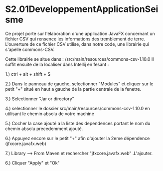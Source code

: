 # S2.01DeveloppementApplicationSeisme

Ce projet porte sur l'élaboration d'une application JavaFX concernant un fichier CSV qui rensence les informations des
tremblement de terre. L'ouverture de ce fichier CSV utilise, dans notre code, une librairie qui s'apelle commons-CSV.

Cette librairie se situe dans : /src/main/resources/commons-csv-1.10.0
Il suffit ensuite de la localiser dans Intellij en fesant : 

1.) ctrl + alt + shift + S

2.) Dans le panneau de gauche, selectionner "Modules" et cliquer sur le petit "+"
situé en haut a gauche de la partie centrale de la fenetre.

3.) Selectionner "Jar or directory"

4.) selectionner le dossier src/main/resources/commons-csv-1.10.0 en utilisant le chemin
absolu de votre machine

5.) Cocher la case ajouté a la liste des dependences portant le nom du chemin absolu precedemment ajouté.

6.) Appuyez encore sur le petit "+" afin d'ajouter la 2eme dépendence (jfxcore.javafx.web)

7.) Library --> From Maven et rechercher "jfxcore.javafx.web" .L'ajouter.

6.) Cliquer "Apply" et "Ok"

